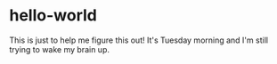 # hello-world
This is just to help me figure this out!
It's Tuesday morning and I'm still trying to wake my brain up.
